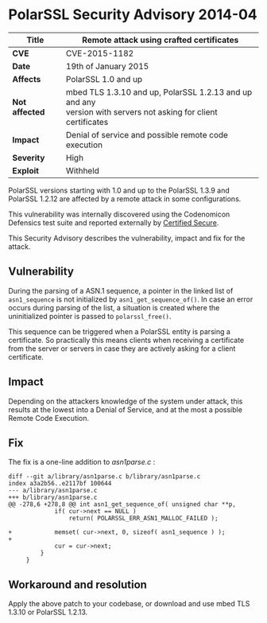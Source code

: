# PolarSSL Security Advisory 2014-04

**Title** |  Remote attack using crafted certificates
---|---
**CVE** |  CVE-2015-1182
**Date** |  19th of January 2015
**Affects** |  PolarSSL 1.0 and up
**Not affected** |  mbed TLS 1.3.10 and up, PolarSSL 1.2.13 and up and any<br>version with servers not asking for client certificates
**Impact** |  Denial of service and possible remote code execution
**Severity** |  High
**Exploit** |  Withheld

PolarSSL versions starting with 1.0 and up to the PolarSSL 1.3.9 and PolarSSL
1.2.12 are affected by a remote attack in some configurations.

This vulnerability was internally discovered using the Codenomicon Defensics
test suite and reported externally by [Certified
Secure](https://www.certifiedsecure.com/polarssl-advisory).

This Security Advisory describes the vulnerability, impact and fix for the
attack.

## Vulnerability

During the parsing of a ASN.1 sequence, a pointer in the linked list of
`asn1_sequence` is not initialized by `asn1_get_sequence_of()`. In case an
error occurs during parsing of the list, a situation is created where the
uninitialized pointer is passed to `polarssl_free()`.

This sequence can be triggered when a PolarSSL entity is parsing a
certificate. So practically this means clients when receiving a certificate
from the server or servers in case they are actively asking for a client
certificate.

## Impact

Depending on the attackers knowledge of the system under attack, this results
at the lowest into a Denial of Service, and at the most a possible Remote Code
Execution.

## Fix

The fix is a one-line addition to _asn1parse.c_ :



    diff --git a/library/asn1parse.c b/library/asn1parse.c
    index a3a2b56..e2117bf 100644
    --- a/library/asn1parse.c
    +++ b/library/asn1parse.c
    @@ -278,6 +278,8 @@ int asn1_get_sequence_of( unsigned char **p,
                 if( cur->next == NULL )
                     return( POLARSSL_ERR_ASN1_MALLOC_FAILED );

    +            memset( cur->next, 0, sizeof( asn1_sequence ) );
    +
                 cur = cur->next;
             }
         }


## Workaround and resolution

Apply the above patch to your codebase, or download and use mbed TLS 1.3.10 or
PolarSSL 1.2.13.
